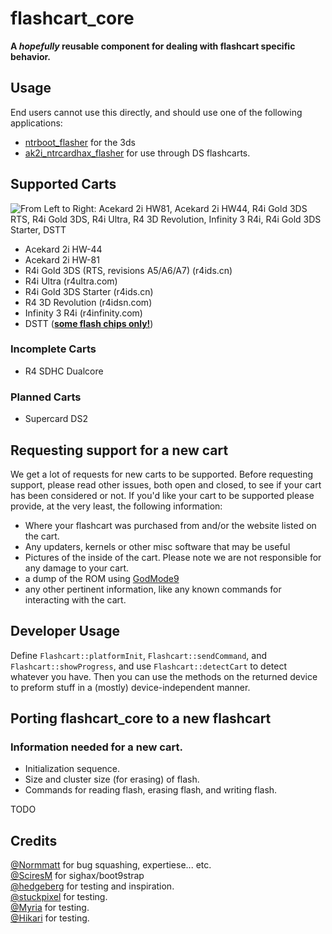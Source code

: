 # flashcart_core
__A *hopefully* reusable component for dealing with flashcart specific behavior.__

## Usage
End users cannot use this directly, and should use one of the following applications:
 - [ntrboot_flasher](https://github.com/kitling/ntrboot_flasher) for the 3ds
 - [ak2i_ntrcardhax_flasher](https://github.com/d3m3vilurr/ak2i_ntrcardhax_flasher) for use through DS flashcarts.

## Supported Carts
![From Left to Right: Acekard 2i HW81, Acekard 2i HW44, R4i Gold 3DS RTS, R4i Gold 3DS, R4i Ultra, R4 3D Revolution, Infinity 3 R4i, R4i Gold 3DS Starter, DSTT](https://i.hentai.design/uploads/big/ea12cc28e688f1de427fd917f395f13b.png)
 - Acekard 2i HW-44
 - Acekard 2i HW-81
 - R4i Gold 3DS (RTS, revisions A5/A6/A7) (r4ids.cn)
 - R4i Ultra (r4ultra.com)
 - R4i Gold 3DS Starter (r4ids.cn)
 - R4 3D Revolution (r4idsn.com)
 - Infinity 3 R4i (r4infinity.com)
 - DSTT (**[some flash chips only!](https://gist.github.com/Hikari-chin/6b48f1bb8dd15136403c15c39fafdb42)**)

### Incomplete Carts
 - R4 SDHC Dualcore

### Planned Carts
 - Supercard DS2

## Requesting support for a new cart
We get a lot of requests for new carts to be supported. Before requesting support, please read other issues, both open and closed, to see if your cart has been considered or not. If you'd like your cart to be supported please provide, at the very least, the following information:
 - Where your flashcart was purchased from and/or the website listed on the cart.
 - Any updaters, kernels or other misc software that may be useful
 - Pictures of the inside of the cart. Please note we are not responsible for any damage to your cart.
 - a dump of the ROM using [GodMode9](https://github.com/d0k3/GodMode9)
 - any other pertinent information, like any known commands for interacting with the cart.

## Developer Usage
Define `Flashcart::platformInit`, `Flashcart::sendCommand`, and `Flashcart::showProgress`, and use `Flashcart::detectCart` to detect whatever you have. Then you can use the methods on the returned device to preform stuff in a (mostly) device-independent manner.

## Porting flashcart_core to a new flashcart
### Information needed for a new cart.
 - Initialization sequence.
 - Size and cluster size (for erasing) of flash.
 - Commands for reading flash, erasing flash, and writing flash.

TODO

## Credits
[@Normmatt](https://github.com/Normmatt) for bug squashing, expertiese... etc.  
[@SciresM](https://twitter.com/SciresM) for sighax/boot9strap  
[@hedgeberg](https://twitter.com/hedgeberg) for testing and inspiration.  
[@stuckpixel](https://twitter.com/pixel_stuck) for testing.  
[@Myria](https://twitter.com/Myriachan) for testing.  
[@Hikari](https://twitter.com/yuukishiroko) for testing.
